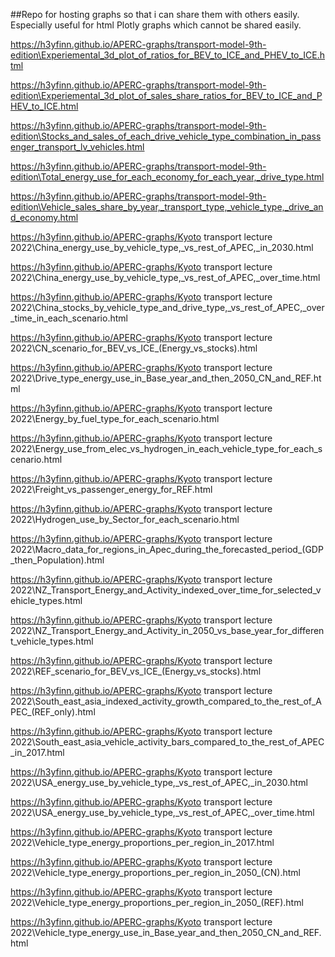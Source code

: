 ##Repo for hosting graphs so that i can share them with others easily. Especially useful for html Plotly graphs which cannot be shared easily. 

https://h3yfinn.github.io/APERC-graphs/transport-model-9th-edition\Experiemental_3d_plot_of_ratios_for_BEV_to_ICE_and_PHEV_to_ICE.html

https://h3yfinn.github.io/APERC-graphs/transport-model-9th-edition\Experiemental_3d_plot_of_sales_share_ratios_for_BEV_to_ICE_and_PHEV_to_ICE.html

https://h3yfinn.github.io/APERC-graphs/transport-model-9th-edition\Stocks_and_sales_of_each_drive_vehicle_type_combination_in_passenger_transport_lv_vehicles.html

https://h3yfinn.github.io/APERC-graphs/transport-model-9th-edition\Total_energy_use_for_each_economy_for_each_year,_drive_type.html

https://h3yfinn.github.io/APERC-graphs/transport-model-9th-edition\Vehicle_sales_share_by_year,_transport_type,_vehicle_type,_drive_and_economy.html

https://h3yfinn.github.io/APERC-graphs/Kyoto transport lecture 2022\China_energy_use_by_vehicle_type,_vs_rest_of_APEC,_in_2030.html

https://h3yfinn.github.io/APERC-graphs/Kyoto transport lecture 2022\China_energy_use_by_vehicle_type,_vs_rest_of_APEC,_over_time.html

https://h3yfinn.github.io/APERC-graphs/Kyoto transport lecture 2022\China_stocks_by_vehicle_type_and_drive_type,_vs_rest_of_APEC,_over_time_in_each_scenario.html

https://h3yfinn.github.io/APERC-graphs/Kyoto transport lecture 2022\CN_scenario_for_BEV_vs_ICE_(Energy_vs_stocks).html

https://h3yfinn.github.io/APERC-graphs/Kyoto transport lecture 2022\Drive_type_energy_use_in_Base_year_and_then_2050_CN_and_REF.html

https://h3yfinn.github.io/APERC-graphs/Kyoto transport lecture 2022\Energy_by_fuel_type_for_each_scenario.html

https://h3yfinn.github.io/APERC-graphs/Kyoto transport lecture 2022\Energy_use_from_elec_vs_hydrogen_in_each_vehicle_type_for_each_scenario.html

https://h3yfinn.github.io/APERC-graphs/Kyoto transport lecture 2022\Freight_vs_passenger_energy_for_REF.html

https://h3yfinn.github.io/APERC-graphs/Kyoto transport lecture 2022\Hydrogen_use_by_Sector_for_each_scenario.html

https://h3yfinn.github.io/APERC-graphs/Kyoto transport lecture 2022\Macro_data_for_regions_in_Apec_during_the_forecasted_period_(GDP_then_Population).html

https://h3yfinn.github.io/APERC-graphs/Kyoto transport lecture 2022\NZ_Transport_Energy_and_Activity_indexed_over_time_for_selected_vehicle_types.html

https://h3yfinn.github.io/APERC-graphs/Kyoto transport lecture 2022\NZ_Transport_Energy_and_Activity_in_2050_vs_base_year_for_different_vehicle_types.html

https://h3yfinn.github.io/APERC-graphs/Kyoto transport lecture 2022\REF_scenario_for_BEV_vs_ICE_(Energy_vs_stocks).html

https://h3yfinn.github.io/APERC-graphs/Kyoto transport lecture 2022\South_east_asia_indexed_activity_growth_compared_to_the_rest_of_APEC_(REF_only).html

https://h3yfinn.github.io/APERC-graphs/Kyoto transport lecture 2022\South_east_asia_vehicle_activity_bars_compared_to_the_rest_of_APEC_in_2017.html

https://h3yfinn.github.io/APERC-graphs/Kyoto transport lecture 2022\USA_energy_use_by_vehicle_type,_vs_rest_of_APEC,_in_2030.html

https://h3yfinn.github.io/APERC-graphs/Kyoto transport lecture 2022\USA_energy_use_by_vehicle_type,_vs_rest_of_APEC,_over_time.html

https://h3yfinn.github.io/APERC-graphs/Kyoto transport lecture 2022\Vehicle_type_energy_proportions_per_region_in_2017.html

https://h3yfinn.github.io/APERC-graphs/Kyoto transport lecture 2022\Vehicle_type_energy_proportions_per_region_in_2050_(CN).html

https://h3yfinn.github.io/APERC-graphs/Kyoto transport lecture 2022\Vehicle_type_energy_proportions_per_region_in_2050_(REF).html

https://h3yfinn.github.io/APERC-graphs/Kyoto transport lecture 2022\Vehicle_type_energy_use_in_Base_year_and_then_2050_CN_and_REF.html

